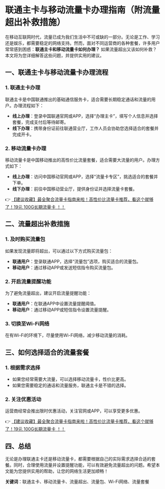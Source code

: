 # 联通主卡与移动流量卡办理指南（附流量超出补救措施）

在移动互联网时代，流量已成为我们生活中不可或缺的一部分。无论是工作、学习还是娱乐，都需要稳定的网络支持。然而，面对不同运营商的各种套餐，许多用户常常感到困惑：**联通主卡和移动流量卡如何办理？** 如果流量超出又该如何补救？本文将为您详细解答这些问题，并提供实用的建议。

## 一、联通主卡与移动流量卡办理流程

### 1. 联通主卡办理
联通主卡是中国联通推出的基础通信服务卡，适合需要长期稳定通话和流量的用户。办理流程如下：
- **线上办理**：登录中国联通官网或APP，选择“办理主卡”，填写个人信息并选择套餐，完成支付后等待邮寄。
- **线下办理**：携带身份证前往联通营业厅，工作人员会协助您选择适合的套餐并完成开卡。

### 2. 移动流量卡办理
移动流量卡是中国移动推出的高性价比流量套餐，适合需要大流量的用户。办理方式如下：
- **线上办理**：访问中国移动官网或APP，选择“流量卡专区”，挑选适合的套餐并下单。
- **线下办理**：前往中国移动营业厅，提供身份证并选择流量卡套餐。

👉 [【建议收藏】最全聚合流量卡指南来啦！高性价比流量卡推荐，看这个就够了！19元 100G长期流量卡 ！！](https://bit.ly/Liuliangka)

## 二、流量超出补救措施

### 1. 及时购买流量包
如果发现流量即将超出，可以通过以下方式购买流量包：
- **联通用户**：登录联通APP，选择“流量包”选项，购买适合的流量包。
- **移动用户**：通过移动APP或发送短信指令购买流量包。

### 2. 开启流量提醒功能
为了避免流量超出，建议开启流量提醒功能：
- **联通用户**：在联通APP中设置流量提醒阈值。
- **移动用户**：通过移动APP或短信指令设置流量提醒。

### 3. 切换至Wi-Fi网络
在有Wi-Fi的环境下，尽量使用Wi-Fi网络，减少移动流量的消耗。

## 三、如何选择适合的流量套餐

### 1. 根据需求选择
- 如果您经常需要大流量，可以选择移动流量卡，性价比更高。
- 如果您需要稳定的通话和流量服务，联通主卡是不错的选择。

### 2. 关注优惠活动
运营商经常会推出限时优惠活动，关注官网或APP，可以享受更多优惠。

👉 [【建议收藏】最全聚合流量卡指南来啦！高性价比流量卡推荐，看这个就够了！19元 100G长期流量卡 ！！](https://bit.ly/Liuliangka)

## 四、总结

无论是办理联通主卡还是移动流量卡，都需要根据自己的实际需求选择合适的套餐。同时，合理使用流量并设置提醒功能，可以有效避免流量超出的问题。希望本文能为您提供实用的帮助，让您的网络生活更加顺畅！

**关键词**：联通主卡、移动流量卡、流量超出、流量包、Wi-Fi网络、流量套餐